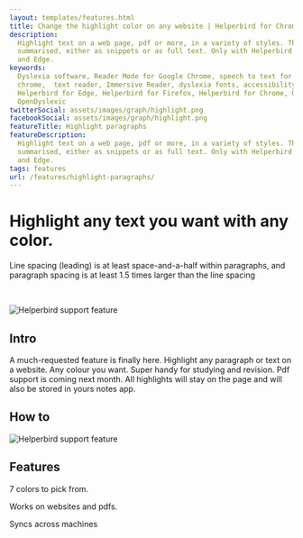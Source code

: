```yaml
---
layout: templates/features.html
title: Change the highlight color on any website | Helperbird for Chrome, Firefox and Edge
description:
  Highlight text on a web page, pdf or more, in a variety of styles. The highlighted text can be
  summarised, either as snippets or as full text. Only with Helperbird for Google Chrome, Firefox
  and Edge.
keywords:
  Dyslexia software, Reader Mode for Google Chrome, speech to text for chrome, Text to speech for
  chrome,  text reader, Immersive Reader, dyslexia fonts, accessibility software, dyslexia software,
  Helperbird for Edge, Helperbird for Firefox, Helperbird for Chrome, Opendyslexic for Chrome,
  OpenDyslexic
twitterSocial: assets/images/graph/highlight.png
facebookSocial: assets/images/graph/highlight.png
featureTitle: Highlight paragraphs
featureDescription:
  Highlight text on a web page, pdf or more, in a variety of styles. The highlighted text can be
  summarised, either as snippets or as full text. Only with Helperbird for Google Chrome, Firefox
  and Edge.
tags: features
url: /features/highlight-paragraphs/
---
```


# Highlight any text you want with any color.

Line spacing (leading) is at least space-and-a-half within paragraphs, and paragraph spacing is at
least 1.5 times larger than the line spacing

<a 
  class="px-8 py-3 border  text-base font-medium rounded-md text-white bg-pink-600 hover:bg-pink-700 " style="color: white;" 
  href="/pricing/"> Try Helperbird for Free </a>

![Helperbird support feature](https://www.helperbird.com/assets/images/new/invert/invert.png)

## Intro

A much-requested feature is finally here. Highlight any paragraph or text on a website. Any colour
you want. Super handy for studying and revision. Pdf support is coming next month. All highlights
will stay on the page and will also be stored in yours notes app.

## How to

![Helperbird support feature](https://youtu.be/u67t7Ap61Nc)

## Features

7 colors to pick from.

Works on websites and pdfs.

Syncs across machines
